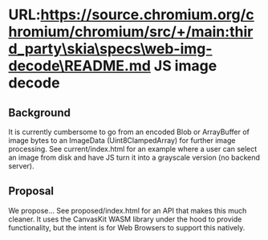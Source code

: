 URL:https://source.chromium.org/chromium/chromium/src/+/main:third_party\skia\specs\web-img-decode\README.md
JS image decode
===============

Background
----------

It is currently cumbersome to go from an encoded Blob or ArrayBuffer of image bytes to
an ImageData (Uint8ClampedArray) for further image processing.
See current/index.html for an example where a user can select an image from disk
and have JS turn it into a grayscale version (no backend server).


Proposal
--------
We propose... See proposed/index.html for an API that makes this much cleaner.
It uses the CanvasKit WASM library under the hood to provide functionality, but
the intent is for Web Browsers to support this natively.